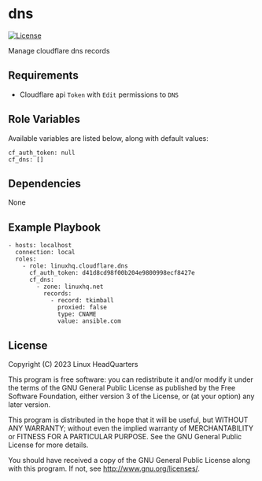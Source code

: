 # dns

[![License](https://img.shields.io/badge/license-GPLv3-brightgreen.svg?style=flat)](COPYING)

Manage cloudflare dns records

## Requirements

* Cloudflare api `Token` with `Edit` permissions to `DNS`

## Role Variables

Available variables are listed below, along with default values:

    cf_auth_token: null
    cf_dns: []

## Dependencies

None

## Example Playbook

    - hosts: localhost
      connection: local
      roles:
        - role: linuxhq.cloudflare.dns
          cf_auth_token: d41d8cd98f00b204e9800998ecf8427e
          cf_dns:
            - zone: linuxhq.net
              records:
                - record: tkimball
                  proxied: false
                  type: CNAME
                  value: ansible.com

## License

Copyright (C) 2023 Linux HeadQuarters

This program is free software: you can redistribute it and/or modify
it under the terms of the GNU General Public License as published by
the Free Software Foundation, either version 3 of the License, or
(at your option) any later version.

This program is distributed in the hope that it will be useful,
but WITHOUT ANY WARRANTY; without even the implied warranty of
MERCHANTABILITY or FITNESS FOR A PARTICULAR PURPOSE. See the
GNU General Public License for more details.

You should have received a copy of the GNU General Public License
along with this program. If not, see <http://www.gnu.org/licenses/>.
